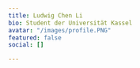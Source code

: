 ```yaml
---
title: Ludwig Chen Li
bio: Student der Universität Kassel
avatar: "/images/profile.PNG"
featured: false
social: []

---
```

